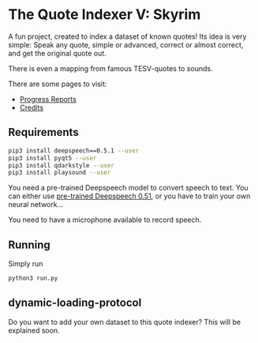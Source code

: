 # The Quote Indexer V: Skyrim
A fun project, created to index a dataset of known quotes!
Its idea is very simple:
Speak any quote, simple or advanced, correct or almost correct, and get the original quote out.  

There is even a mapping from famous TESV-quotes to sounds.

There are some pages to visit:
 * [Progress Reports](https://sebastiaan-alvarez-rodriguez.github.io/The-Quote-Indexer-V-Skyrim/progress)
 * [Credits](https://sebastiaan-alvarez-rodriguez.github.io/The-Quote-Indexer-V-Skyrim/credits)

## Requirements
```bash
pip3 install deepspeech==0.5.1 --user
pip3 install pyqt5 --user
pip3 install qdarkstyle --user
pip3 install playsound --user
```

You need a pre-trained Deepspeech model to convert speech to text.
You can either use [pre-trained Deepspeech 0.51](https://github.com/mozilla/DeepSpeech/releases/download/v0.5.1/deepspeech-0.5.1-models.tar.gz),
or you have to train your own neural network...  

You need to have a microphone available to record speech.

## Running
Simply run
```bash
python3 run.py
```

## dynamic-loading-protocol
Do you want to add your own dataset to this quote indexer?
This will be explained soon.